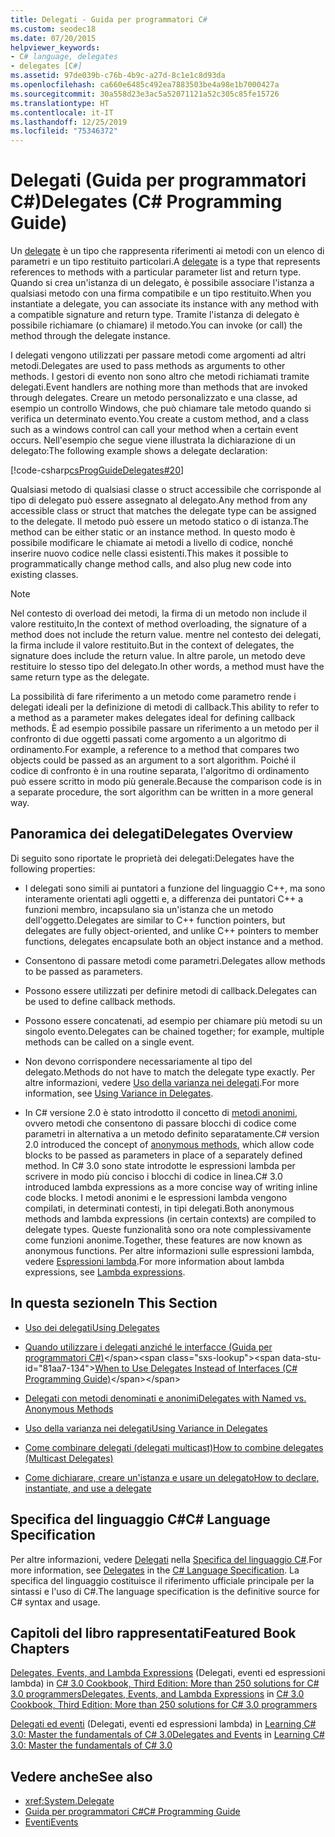 ```yaml
---
title: Delegati - Guida per programmatori C#
ms.custom: seodec18
ms.date: 07/20/2015
helpviewer_keywords:
- C# language, delegates
- delegates [C#]
ms.assetid: 97de039b-c76b-4b9c-a27d-8c1e1c8d93da
ms.openlocfilehash: ca660e6485c492ea7883503be4a98e1b7000427a
ms.sourcegitcommit: 30a558d23e3ac5a52071121a52c305c85fe15726
ms.translationtype: HT
ms.contentlocale: it-IT
ms.lasthandoff: 12/25/2019
ms.locfileid: "75346372"
---
```

# <a name="delegates-c-programming-guide"></a><span data-ttu-id="81aa7-102">Delegati (Guida per programmatori C#)</span><span class="sxs-lookup"><span data-stu-id="81aa7-102">Delegates (C# Programming Guide)</span></span>
<span data-ttu-id="81aa7-103">Un [delegate](../../language-reference/builtin-types/reference-types.md) è un tipo che rappresenta riferimenti ai metodi con un elenco di parametri e un tipo restituito particolari.</span><span class="sxs-lookup"><span data-stu-id="81aa7-103">A [delegate](../../language-reference/builtin-types/reference-types.md) is a type that represents references to methods with a particular parameter list and return type.</span></span> <span data-ttu-id="81aa7-104">Quando si crea un'istanza di un delegato, è possibile associare l'istanza a qualsiasi metodo con una firma compatibile e un tipo restituito.</span><span class="sxs-lookup"><span data-stu-id="81aa7-104">When you instantiate a delegate, you can associate its instance with any method with a compatible signature and return type.</span></span> <span data-ttu-id="81aa7-105">Tramite l'istanza di delegato è possibile richiamare (o chiamare) il metodo.</span><span class="sxs-lookup"><span data-stu-id="81aa7-105">You can invoke (or call) the method through the delegate instance.</span></span>  
  
 <span data-ttu-id="81aa7-106">I delegati vengono utilizzati per passare metodi come argomenti ad altri metodi.</span><span class="sxs-lookup"><span data-stu-id="81aa7-106">Delegates are used to pass methods as arguments to other methods.</span></span> <span data-ttu-id="81aa7-107">I gestori di evento non sono altro che metodi richiamati tramite delegati.</span><span class="sxs-lookup"><span data-stu-id="81aa7-107">Event handlers are nothing more than methods that are invoked through delegates.</span></span> <span data-ttu-id="81aa7-108">Creare un metodo personalizzato e una classe, ad esempio un controllo Windows, che può chiamare tale metodo quando si verifica un determinato evento.</span><span class="sxs-lookup"><span data-stu-id="81aa7-108">You create a custom method, and a class such as a windows control can call your method when a certain event occurs.</span></span> <span data-ttu-id="81aa7-109">Nell'esempio che segue viene illustrata la dichiarazione di un delegato:</span><span class="sxs-lookup"><span data-stu-id="81aa7-109">The following example shows a delegate declaration:</span></span>  
  
 [!code-csharp[csProgGuideDelegates#20](~/samples/snippets/csharp/VS_Snippets_VBCSharp/csProgGuideDelegates/CS/Delegates.cs#20)]  
  
 <span data-ttu-id="81aa7-110">Qualsiasi metodo di qualsiasi classe o struct accessibile che corrisponde al tipo di delegato può essere assegnato al delegato.</span><span class="sxs-lookup"><span data-stu-id="81aa7-110">Any method from any accessible class or struct that matches the delegate type can be assigned to the delegate.</span></span> <span data-ttu-id="81aa7-111">Il metodo può essere un metodo statico o di istanza.</span><span class="sxs-lookup"><span data-stu-id="81aa7-111">The method can be either static or an instance method.</span></span> <span data-ttu-id="81aa7-112">In questo modo è possibile modificare le chiamate ai metodi a livello di codice, nonché inserire nuovo codice nelle classi esistenti.</span><span class="sxs-lookup"><span data-stu-id="81aa7-112">This makes it possible to programmatically change method calls, and also plug new code into existing classes.</span></span>  
  
> [!NOTE]
> <span data-ttu-id="81aa7-113">Nel contesto di overload dei metodi, la firma di un metodo non include il valore restituito,</span><span class="sxs-lookup"><span data-stu-id="81aa7-113">In the context of method overloading, the signature of a method does not include the return value.</span></span> <span data-ttu-id="81aa7-114">mentre nel contesto dei delegati, la firma include il valore restituito.</span><span class="sxs-lookup"><span data-stu-id="81aa7-114">But in the context of delegates, the signature does include the return value.</span></span> <span data-ttu-id="81aa7-115">In altre parole, un metodo deve restituire lo stesso tipo del delegato.</span><span class="sxs-lookup"><span data-stu-id="81aa7-115">In other words, a method must have the same return type as the delegate.</span></span>  
  
 <span data-ttu-id="81aa7-116">La possibilità di fare riferimento a un metodo come parametro rende i delegati ideali per la definizione di metodi di callback.</span><span class="sxs-lookup"><span data-stu-id="81aa7-116">This ability to refer to a method as a parameter makes delegates ideal for defining callback methods.</span></span> <span data-ttu-id="81aa7-117">È ad esempio possibile passare un riferimento a un metodo per il confronto di due oggetti passati come argomento a un algoritmo di ordinamento.</span><span class="sxs-lookup"><span data-stu-id="81aa7-117">For example, a reference to a method that compares two objects could be passed as an argument to a sort algorithm.</span></span> <span data-ttu-id="81aa7-118">Poiché il codice di confronto è in una routine separata, l'algoritmo di ordinamento può essere scritto in modo più generale.</span><span class="sxs-lookup"><span data-stu-id="81aa7-118">Because the comparison code is in a separate procedure, the sort algorithm can be written in a more general way.</span></span>  
  
## <a name="delegates-overview"></a><span data-ttu-id="81aa7-119">Panoramica dei delegati</span><span class="sxs-lookup"><span data-stu-id="81aa7-119">Delegates Overview</span></span>  
 <span data-ttu-id="81aa7-120">Di seguito sono riportate le proprietà dei delegati:</span><span class="sxs-lookup"><span data-stu-id="81aa7-120">Delegates have the following properties:</span></span>  
  
- <span data-ttu-id="81aa7-121">I delegati sono simili ai puntatori a funzione del linguaggio C++, ma sono interamente orientati agli oggetti e, a differenza dei puntatori C++ a funzioni membro, incapsulano sia un'istanza che un metodo dell'oggetto.</span><span class="sxs-lookup"><span data-stu-id="81aa7-121">Delegates are similar to C++ function pointers, but delegates are fully object-oriented, and unlike C++ pointers to member functions, delegates encapsulate both an object instance and a method.</span></span>
  
- <span data-ttu-id="81aa7-122">Consentono di passare metodi come parametri.</span><span class="sxs-lookup"><span data-stu-id="81aa7-122">Delegates allow methods to be passed as parameters.</span></span>  
  
- <span data-ttu-id="81aa7-123">Possono essere utilizzati per definire metodi di callback.</span><span class="sxs-lookup"><span data-stu-id="81aa7-123">Delegates can be used to define callback methods.</span></span>  
  
- <span data-ttu-id="81aa7-124">Possono essere concatenati, ad esempio per chiamare più metodi su un singolo evento.</span><span class="sxs-lookup"><span data-stu-id="81aa7-124">Delegates can be chained together; for example, multiple methods can be called on a single event.</span></span>  
  
- <span data-ttu-id="81aa7-125">Non devono corrispondere necessariamente al tipo del delegato.</span><span class="sxs-lookup"><span data-stu-id="81aa7-125">Methods do not have to match the delegate type exactly.</span></span> <span data-ttu-id="81aa7-126">Per altre informazioni, vedere [Uso della varianza nei delegati](../concepts/covariance-contravariance/using-variance-in-delegates.md).</span><span class="sxs-lookup"><span data-stu-id="81aa7-126">For more information, see [Using Variance in Delegates](../concepts/covariance-contravariance/using-variance-in-delegates.md).</span></span>  
  
- <span data-ttu-id="81aa7-127">In C# versione 2.0 è stato introdotto il concetto di [metodi anonimi](../../language-reference/operators/delegate-operator.md), ovvero metodi che consentono di passare blocchi di codice come parametri in alternativa a un metodo definito separatamente.</span><span class="sxs-lookup"><span data-stu-id="81aa7-127">C# version 2.0 introduced the concept of [anonymous methods](../../language-reference/operators/delegate-operator.md), which allow code blocks to be passed as parameters in place of a separately defined method.</span></span> <span data-ttu-id="81aa7-128">In C# 3.0 sono state introdotte le espressioni lambda per scrivere in modo più conciso i blocchi di codice in linea.</span><span class="sxs-lookup"><span data-stu-id="81aa7-128">C# 3.0 introduced lambda expressions as a more concise way of writing inline code blocks.</span></span> <span data-ttu-id="81aa7-129">I metodi anonimi e le espressioni lambda vengono compilati, in determinati contesti, in tipi delegati.</span><span class="sxs-lookup"><span data-stu-id="81aa7-129">Both anonymous methods and lambda expressions (in certain contexts) are compiled to delegate types.</span></span> <span data-ttu-id="81aa7-130">Queste funzionalità sono ora note complessivamente come funzioni anonime.</span><span class="sxs-lookup"><span data-stu-id="81aa7-130">Together, these features are now known as anonymous functions.</span></span> <span data-ttu-id="81aa7-131">Per altre informazioni sulle espressioni lambda, vedere [Espressioni lambda](../statements-expressions-operators/lambda-expressions.md).</span><span class="sxs-lookup"><span data-stu-id="81aa7-131">For more information about lambda expressions, see [Lambda expressions](../statements-expressions-operators/lambda-expressions.md).</span></span>
  
## <a name="in-this-section"></a><span data-ttu-id="81aa7-132">In questa sezione</span><span class="sxs-lookup"><span data-stu-id="81aa7-132">In This Section</span></span>  
  
- [<span data-ttu-id="81aa7-133">Uso dei delegati</span><span class="sxs-lookup"><span data-stu-id="81aa7-133">Using Delegates</span></span>](./using-delegates.md)  
  
- <span data-ttu-id="81aa7-134">[Quando utilizzare i delegati anziché le interfacce (Guida per programmatori C#)](https://docs.microsoft.com/previous-versions/visualstudio/visual-studio-2010/ms173173(v=vs.100))</span><span class="sxs-lookup"><span data-stu-id="81aa7-134">[When to Use Delegates Instead of Interfaces (C# Programming Guide)](https://docs.microsoft.com/previous-versions/visualstudio/visual-studio-2010/ms173173(v=vs.100))</span></span>  
  
- [<span data-ttu-id="81aa7-135">Delegati con metodi denominati e anonimi</span><span class="sxs-lookup"><span data-stu-id="81aa7-135">Delegates with Named vs. Anonymous Methods</span></span>](./delegates-with-named-vs-anonymous-methods.md)  
  
- [<span data-ttu-id="81aa7-136">Uso della varianza nei delegati</span><span class="sxs-lookup"><span data-stu-id="81aa7-136">Using Variance in Delegates</span></span>](../concepts/covariance-contravariance/using-variance-in-delegates.md)  
  
- [<span data-ttu-id="81aa7-137">Come combinare delegati (delegati multicast)</span><span class="sxs-lookup"><span data-stu-id="81aa7-137">How to combine delegates (Multicast Delegates)</span></span>](./how-to-combine-delegates-multicast-delegates.md)  
  
- [<span data-ttu-id="81aa7-138">Come dichiarare, creare un'istanza e usare un delegato</span><span class="sxs-lookup"><span data-stu-id="81aa7-138">How to declare, instantiate, and use a delegate</span></span>](./how-to-declare-instantiate-and-use-a-delegate.md)

## <a name="c-language-specification"></a><span data-ttu-id="81aa7-139">Specifica del linguaggio C#</span><span class="sxs-lookup"><span data-stu-id="81aa7-139">C# Language Specification</span></span>  

<span data-ttu-id="81aa7-140">Per altre informazioni, vedere [Delegati](~/_csharplang/spec/delegates.md) nella [Specifica del linguaggio C#](/dotnet/csharp/language-reference/language-specification/introduction).</span><span class="sxs-lookup"><span data-stu-id="81aa7-140">For more information, see [Delegates](~/_csharplang/spec/delegates.md) in the [C# Language Specification](/dotnet/csharp/language-reference/language-specification/introduction).</span></span> <span data-ttu-id="81aa7-141">La specifica del linguaggio costituisce il riferimento ufficiale principale per la sintassi e l'uso di C#.</span><span class="sxs-lookup"><span data-stu-id="81aa7-141">The language specification is the definitive source for C# syntax and usage.</span></span>
  
## <a name="featured-book-chapters"></a><span data-ttu-id="81aa7-142">Capitoli del libro rappresentati</span><span class="sxs-lookup"><span data-stu-id="81aa7-142">Featured Book Chapters</span></span>  
 <span data-ttu-id="81aa7-143">[Delegates, Events, and Lambda Expressions](https://docs.microsoft.com/previous-versions/visualstudio/visual-studio-2008/ff518994%28v=orm.10%29) (Delegati, eventi ed espressioni lambda) in [C# 3.0 Cookbook, Third Edition: More than 250 solutions for C# 3.0 programmers](https://docs.microsoft.com/previous-versions/visualstudio/visual-studio-2008/ff518995%28v=orm.10%29)</span><span class="sxs-lookup"><span data-stu-id="81aa7-143">[Delegates, Events, and Lambda Expressions](https://docs.microsoft.com/previous-versions/visualstudio/visual-studio-2008/ff518994%28v=orm.10%29) in [C# 3.0 Cookbook, Third Edition: More than 250 solutions for C# 3.0 programmers](https://docs.microsoft.com/previous-versions/visualstudio/visual-studio-2008/ff518995%28v=orm.10%29)</span></span>  
  
 <span data-ttu-id="81aa7-144">[Delegati ed eventi](https://docs.microsoft.com/previous-versions/visualstudio/visual-studio-2008/ff652490%28v=orm.10%29) (Delegati, eventi ed espressioni lambda) in [Learning C# 3.0: Master the fundamentals of C# 3.0](https://docs.microsoft.com/previous-versions/visualstudio/visual-studio-2008/ff652493%28v=orm.10%29)</span><span class="sxs-lookup"><span data-stu-id="81aa7-144">[Delegates and Events](https://docs.microsoft.com/previous-versions/visualstudio/visual-studio-2008/ff652490%28v=orm.10%29) in [Learning C# 3.0: Master the fundamentals of C# 3.0](https://docs.microsoft.com/previous-versions/visualstudio/visual-studio-2008/ff652493%28v=orm.10%29)</span></span>  
  
## <a name="see-also"></a><span data-ttu-id="81aa7-145">Vedere anche</span><span class="sxs-lookup"><span data-stu-id="81aa7-145">See also</span></span>

- <xref:System.Delegate>
- [<span data-ttu-id="81aa7-146">Guida per programmatori C#</span><span class="sxs-lookup"><span data-stu-id="81aa7-146">C# Programming Guide</span></span>](../index.md)
- [<span data-ttu-id="81aa7-147">Eventi</span><span class="sxs-lookup"><span data-stu-id="81aa7-147">Events</span></span>](../events/index.md)
